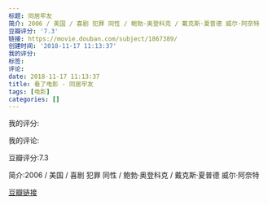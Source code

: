```yaml
---
标题: 同居牢友
简介: 2006 / 美国 / 喜剧 犯罪 同性 / 鲍勃·奥登科克 / 戴克斯·夏普德 威尔·阿奈特
豆瓣评分: '7.3'
链接: https://movie.douban.com/subject/1867389/
创建时间: '2018-11-17 11:13:37'
我的评分:
标签:
评论:
date: 2018-11-17 11:13:37
title: 看了电影 - 同居牢友
tags: [电影]
categories: []
---
```


我的评分:

我的评论:

豆瓣评分:7.3

简介:2006 / 美国 / 喜剧 犯罪 同性 / 鲍勃·奥登科克 / 戴克斯·夏普德 威尔·阿奈特

[豆瓣链接](https://movie.douban.com/subject/1867389/)

